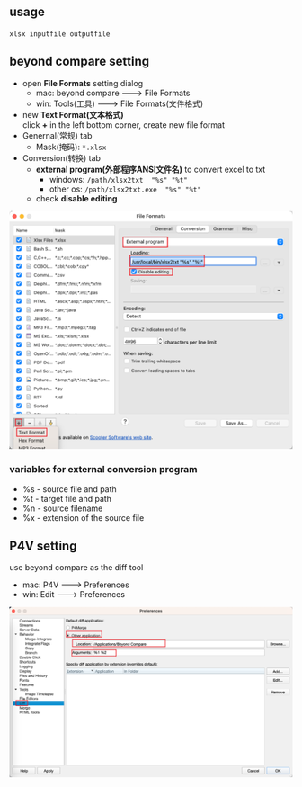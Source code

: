 ## usage 

    xlsx inputfile outputfile

## beyond compare setting

* open **File Formats** setting dialog
  + mac: beyond compare ---> File Formats
  + win: Tools(工具) ---> File Formats(文件格式)
* new **Text Format(文本格式)**  
  click **+** in the left bottom corner, create new file format
* Genernal(常规) tab 
  + Mask(掩码): `*.xlsx`
* Conversion(转换) tab
  + **external program(外部程序ANSI文件名)** to convert excel to txt
    - windows: `/path/xlsx2txt  "%s" "%t"`
    - other os: `/path/xlsx2txt.exe  "%s" "%t"`
  + check **disable editing**



![beyond compare setting](docs/bc_setting.png)

### variables for external conversion program

* %s - source file and path
* %t - target file and path
* %n - source filename
* %x - extension of the source file


## P4V setting

use beyond compare as the diff tool

* mac: P4V ---> Preferences
* win: Edit ---> Preferences

![p4v setting](docs/p4v_setting.png)
    
